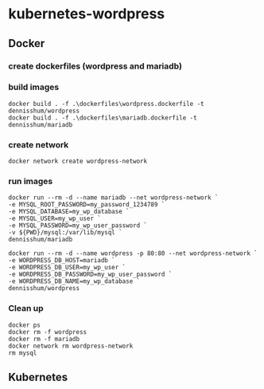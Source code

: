 # kubernetes-wordpress

## Docker

### create dockerfiles (wordpress and mariadb)
### build images
```
docker build . -f .\dockerfiles\wordpress.dockerfile -t dennisshum/wordpress
docker build . -f .\dockerfiles\mariadb.dockerfile -t dennisshum/mariadb
```
### create network
```
docker network create wordpress-network
```
### run images
```
docker run --rm -d --name mariadb --net wordpress-network `
-e MYSQL_ROOT_PASSWORD=my_password_1234789 `
-e MYSQL_DATABASE=my_wp_database `
-e MYSQL_USER=my_wp_user `
-e MYSQL_PASSWORD=my_wp_user_password `
-v ${PWD}/mysql:/var/lib/mysql `
dennisshum/mariadb
```
```
docker run --rm -d --name wordpress -p 80:80 --net wordpress-network `
-e WORDPRESS_DB_HOST=mariadb `
-e WORDPRESS_DB_USER=my_wp_user `
-e WORDPRESS_DB_PASSWORD=my_wp_user_password `
-e WORDPRESS_DB_NAME=my_wp_database `
dennisshum/wordpress
```
### Clean up
```
docker ps
docker rm -f wordpress
docker rm -f mariadb
docker network rm wordpress-network
rm mysql
```

## Kubernetes

